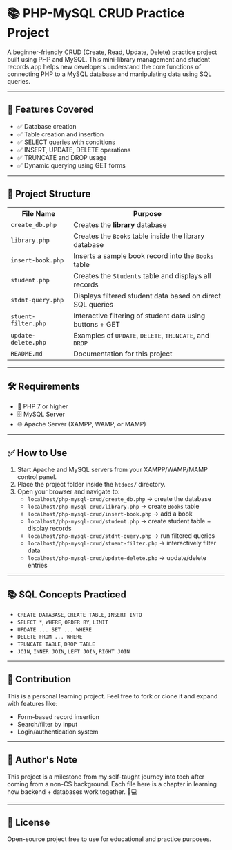 

  <h1>📚 PHP-MySQL CRUD Practice Project</h1>

  <p>A beginner-friendly CRUD (Create, Read, Update, Delete) practice project built using PHP and MySQL. This mini-library management and student records app helps new developers understand the core functions of connecting PHP to a MySQL database and manipulating data using SQL queries.</p>

  <hr>

  <h2>🚀 Features Covered</h2>
  <ul>
    <li>✅ Database creation</li>
    <li>✅ Table creation and insertion</li>
    <li>✅ SELECT queries with conditions</li>
    <li>✅ INSERT, UPDATE, DELETE operations</li>
    <li>✅ TRUNCATE and DROP usage</li>
    <li>✅ Dynamic querying using GET forms</li>
  </ul>

  <hr>

  <h2>📁 Project Structure</h2>
  <table>
    <tr>
      <th>File Name</th>
      <th>Purpose</th>
    </tr>
    <tr>
      <td><code>create_db.php</code></td>
      <td>Creates the <strong>library</strong> database</td>
    </tr>
    <tr>
      <td><code>library.php</code></td>
      <td>Creates the <code>Books</code> table inside the library database</td>
    </tr>
    <tr>
      <td><code>insert-book.php</code></td>
      <td>Inserts a sample book record into the <code>Books</code> table</td>
    </tr>
    <tr>
      <td><code>student.php</code></td>
      <td>Creates the <code>Students</code> table and displays all records</td>
    </tr>
    <tr>
      <td><code>stdnt-query.php</code></td>
      <td>Displays filtered student data based on direct SQL queries</td>
    </tr>
    <tr>
      <td><code>stuent-filter.php</code></td>
      <td>Interactive filtering of student data using buttons + GET</td>
    </tr>
    <tr>
      <td><code>update-delete.php</code></td>
      <td>Examples of <code>UPDATE</code>, <code>DELETE</code>, <code>TRUNCATE</code>, and <code>DROP</code></td>
    </tr>
    <tr>
      <td><code>README.md</code></td>
      <td>Documentation for this project</td>
    </tr>
  </table>

  <hr>

  <h2>🛠 Requirements</h2>
  <ul>
    <li>🐘 PHP 7 or higher</li>
    <li>🗄️ MySQL Server</li>
    <li>🌐 Apache Server (XAMPP, WAMP, or MAMP)</li>
  </ul>

  <hr>

  <h2>✅ How to Use</h2>
  <ol>
    <li>Start Apache and MySQL servers from your XAMPP/WAMP/MAMP control panel.</li>
    <li>Place the project folder inside the <code>htdocs/</code> directory.</li>
    <li>Open your browser and navigate to:
      <ul>
        <li><code>localhost/php-mysql-crud/create_db.php</code> → create the database</li>
        <li><code>localhost/php-mysql-crud/library.php</code> → create <code>Books</code> table</li>
        <li><code>localhost/php-mysql-crud/insert-book.php</code> → add a book</li>
        <li><code>localhost/php-mysql-crud/student.php</code> → create student table + display records</li>
        <li><code>localhost/php-mysql-crud/stdnt-query.php</code> → run filtered queries</li>
        <li><code>localhost/php-mysql-crud/stuent-filter.php</code> → interactively filter data</li>
        <li><code>localhost/php-mysql-crud/update-delete.php</code> → update/delete entries</li>
      </ul>
    </li>
  </ol>

  <hr>

  <h2>📚 SQL Concepts Practiced</h2>
  <ul>
    <li><code>CREATE DATABASE</code>, <code>CREATE TABLE</code>, <code>INSERT INTO</code></li>
    <li><code>SELECT *</code>, <code>WHERE</code>, <code>ORDER BY</code>, <code>LIMIT</code></li>
    <li><code>UPDATE ... SET ... WHERE</code></li>
    <li><code>DELETE FROM ... WHERE</code></li>
    <li><code>TRUNCATE TABLE</code>, <code>DROP TABLE</code></li>
    <li><code>JOIN</code>, <code>INNER JOIN</code>, <code>LEFT JOIN</code>, <code>RIGHT JOIN</code></li>
  </ul>

  <hr>

  <h2>🤝 Contribution</h2>
  <p>This is a personal learning project. Feel free to fork or clone it and expand with features like:</p>
  <ul>
    <li>Form-based record insertion</li>
    <li>Search/filter by input</li>
    <li>Login/authentication system</li>
  </ul>

  <hr>

  <h2>🧠 Author's Note</h2>
  <p>This project is a milestone from my self-taught journey into tech after coming from a non-CS background. Each file here is a chapter in learning how backend + databases work together. 💪💻</p>

  <hr>

  <h2>📝 License</h2>
  <p>Open-source project free to use for educational and practice purposes.</p>
